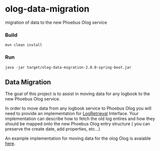 # olog-data-migration
migration of data to the new Phoebus Olog service


### Build

`mvn clean install`

### Run

`java -jar target/olog-data-migration-2.0.0-spring-boot.jar`


## Data Migration

The goal of this project is to assist in moving data for any logbook to the new Phoebus Olog service.

In order to move data from any logbook service to Phoebus Olog you will need to provide an implementation for [LogRetrieval](https://github.com/shroffk/olog-data-migration/blob/master/src/main/java/org/phoebus/olog/LogRetrieval.java) Interface. Your implementation can describe how to fetch the old log entires and how they should be mapped onto the new Phoebus Olog entry structure ( you can preserve the create date, add properties, etc...) 

An example implementation for moving data for the olog Olog is avaiable [here](https://github.com/shroffk/olog-data-migration/blob/master/src/main/java/org/phoebus/old/olog/OldOlogLogRetrieval.java).
